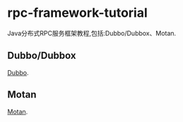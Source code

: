 # rpc-framework-tutorial
Java分布式RPC服务框架教程,包括:Dubbo/Dubbox、Motan.

## Dubbo/Dubbox
[Dubbo](https://github.com/alibaba/dubbo).

## Motan
[Motan](https://github.com/weibocom/motan).
